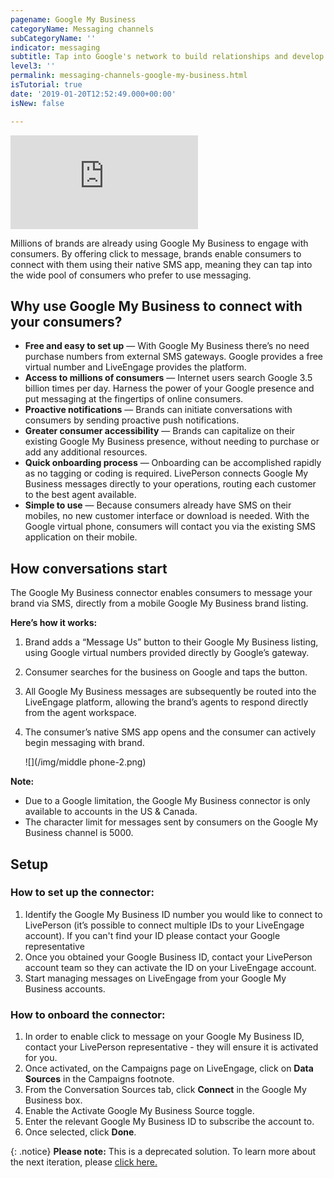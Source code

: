 ```yaml
---
pagename: Google My Business
categoryName: Messaging channels
subCategoryName: ''
indicator: messaging
subtitle: Tap into Google's network to build relationships and develop more prospects
level3: ''
permalink: messaging-channels-google-my-business.html
isTutorial: true
date: '2019-01-20T12:52:49.000+00:00'
isNew: false

---
```

<iframe style="max-width: 750px;" src="https://player.vimeo.com/video/238914379" frameborder="0" webkitallowfullscreen mozallowfullscreen allowfullscreen></iframe>

Millions of brands are already using Google My Business to engage with consumers. By offering click to message, brands enable consumers to connect with them using their native SMS app, meaning they can tap into the wide pool of consumers who prefer to use messaging.

## Why use Google My Business to connect with your consumers?

* **Free and easy to set up** — With Google My Business there’s no need purchase numbers from external SMS gateways. Google provides a free virtual number and LiveEngage provides the platform.
* **Access to millions of consumers** — Internet users search Google 3.5 billion times per day. Harness the power of your Google presence and put messaging at the fingertips of online consumers.
* **Proactive notifications** — Brands can initiate conversations with consumers by sending proactive push notifications.
* **Greater consumer accessibility** — Brands can capitalize on their existing Google My Business presence, without needing to purchase or add any additional resources.
* **Quick onboarding process** — Onboarding can be accomplished rapidly as no tagging or coding is required. LivePerson connects Google My Business messages directly to your operations, routing each customer to the best agent available.
* **Simple to use** — Because consumers already have SMS on their mobiles, no new customer interface or download is needed. With the Google virtual phone, consumers will contact you via the existing SMS application on their mobile.

## How conversations start

The Google My Business connector enables consumers to message your brand via SMS, directly from a mobile Google My Business brand listing.

**Here’s how it works:**

1. Brand adds a “Message Us” button to their Google My Business listing, using Google virtual numbers provided directly by Google’s gateway.
2. Consumer searches for the business on Google and taps the button.
3. All Google My Business messages are subsequently be routed into the LiveEngage platform, allowing the brand’s agents to respond directly from the agent workspace.
4. The consumer’s native SMS app opens and the consumer can actively begin messaging with brand.

   ![](/img/middle phone-2.png)

<div class="important">
<b>Note:</b>
<ul>
<li>Due to a Google limitation, the Google My Business connector is only available to accounts in the US & Canada.</li> <li>The character limit for messages sent by consumers on the Google My Business channel is 5000.</li>
</ul>
</div>

## Setup

### How to set up the connector:

1. Identify the Google My Business ID number you would like to connect to LivePerson (it’s possible to connect multiple IDs to your LiveEngage account). If you can't find your ID please contact your Google representative
2. Once you obtained your Google Business ID, contact your LivePerson account team so they can activate the ID on your LiveEngage account.
3. Start managing messages on LiveEngage from your Google My Business accounts.

### How to onboard the connector:

1. In order to enable click to message on your Google My Business ID, contact your LivePerson representative - they will ensure it is activated for you.
2. Once activated, on the Campaigns page on LiveEngage, click on **Data Sources** in the Campaigns footnote.
3. From the Conversation Sources tab, click **Connect** in the Google My Business box.
4. Enable the Activate Google My Business Source toggle.
5. Enter the relevant Google My Business ID to subscribe the account to.
6. Once selected, click **Done**.

{: .notice}
**Please note:** This is a deprecated solution. To learn more about the next iteration, please [click here.](https://knowledge.liveperson.com/messaging-channels-google-business-messaging.html)